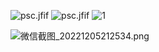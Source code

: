 ![psc.jfif](https://tva1.sinaimg.cn/large/005Q1GhGly1h8lw8kuigkj30xc0o114d.jpg)
![psc.jfif](https://tva1.sinaimg.cn/large/005Q1GhGly1h8lw8kr9fgj30kb0xcdso.jpg)
![1](https://tva1.sinaimg.cn/large/005Q1GhGly1h8lw8kqvqdj30kb0xcwpp.jpg)


![微信截图_20221205212534.png](https://tva1.sinaimg.cn/large/005Q1GhGly1h8t960hlp1j30o30dvwhr.jpg)